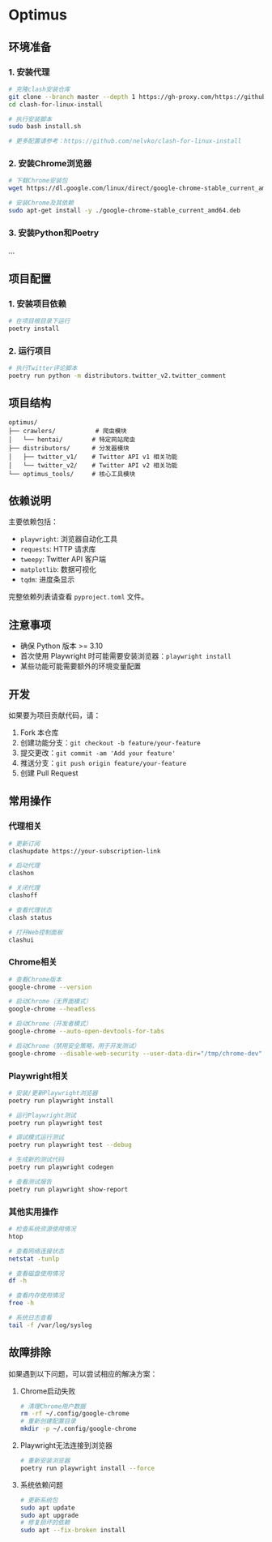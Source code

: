 # Optimus

## 环境准备

### 1. 安装代理
```bash
# 克隆clash安装仓库
git clone --branch master --depth 1 https://gh-proxy.com/https://github.com/nelvko/clash-for-linux-install.git
cd clash-for-linux-install

# 执行安装脚本
sudo bash install.sh

# 更多配置请参考：https://github.com/nelvko/clash-for-linux-install
```

### 2. 安装Chrome浏览器
```bash
# 下载Chrome安装包
wget https://dl.google.com/linux/direct/google-chrome-stable_current_amd64.deb

# 安装Chrome及其依赖
sudo apt-get install -y ./google-chrome-stable_current_amd64.deb
```

### 3. 安装Python和Poetry
...

## 项目配置

### 1. 安装项目依赖
```bash
# 在项目根目录下运行
poetry install
```

### 2. 运行项目
```bash
# 执行Twitter评论脚本
poetry run python -m distributors.twitter_v2.twitter_comment
```

## 项目结构

```
optimus/
├── crawlers/           # 爬虫模块
│   └── hentai/        # 特定网站爬虫
├── distributors/      # 分发器模块
│   ├── twitter_v1/    # Twitter API v1 相关功能
│   └── twitter_v2/    # Twitter API v2 相关功能
└── optimus_tools/     # 核心工具模块
```

## 依赖说明

主要依赖包括：
- `playwright`: 浏览器自动化工具
- `requests`: HTTP 请求库
- `tweepy`: Twitter API 客户端
- `matplotlib`: 数据可视化
- `tqdm`: 进度条显示

完整依赖列表请查看 `pyproject.toml` 文件。

## 注意事项

- 确保 Python 版本 >= 3.10
- 首次使用 Playwright 时可能需要安装浏览器：`playwright install`
- 某些功能可能需要额外的环境变量配置

## 开发

如果要为项目贡献代码，请：

1. Fork 本仓库
2. 创建功能分支：`git checkout -b feature/your-feature`
3. 提交更改：`git commit -am 'Add your feature'`
4. 推送分支：`git push origin feature/your-feature`
5. 创建 Pull Request

## 常用操作

### 代理相关

```bash
# 更新订阅
clashupdate https://your-subscription-link

# 启动代理
clashon

# 关闭代理
clashoff

# 查看代理状态
clash status

# 打开Web控制面板
clashui
```

### Chrome相关

```bash
# 查看Chrome版本
google-chrome --version

# 启动Chrome（无界面模式）
google-chrome --headless

# 启动Chrome（开发者模式）
google-chrome --auto-open-devtools-for-tabs

# 启动Chrome（禁用安全策略，用于开发测试）
google-chrome --disable-web-security --user-data-dir="/tmp/chrome-dev"
```

### Playwright相关

```bash
# 安装/更新Playwright浏览器
poetry run playwright install

# 运行Playwright测试
poetry run playwright test

# 调试模式运行测试
poetry run playwright test --debug

# 生成新的测试代码
poetry run playwright codegen

# 查看测试报告
poetry run playwright show-report
```

### 其他实用操作

```bash
# 检查系统资源使用情况
htop

# 查看网络连接状态
netstat -tunlp

# 查看磁盘使用情况
df -h

# 查看内存使用情况
free -h

# 系统日志查看
tail -f /var/log/syslog
```

## 故障排除

如果遇到以下问题，可以尝试相应的解决方案：

1. Chrome启动失败
   ```bash
   # 清理Chrome用户数据
   rm -rf ~/.config/google-chrome
   # 重新创建配置目录
   mkdir -p ~/.config/google-chrome
   ```

2. Playwright无法连接到浏览器
   ```bash
   # 重新安装浏览器
   poetry run playwright install --force
   ```

3. 系统依赖问题
   ```bash
   # 更新系统包
   sudo apt update
   sudo apt upgrade
   # 修复损坏的依赖
   sudo apt --fix-broken install
   ```
